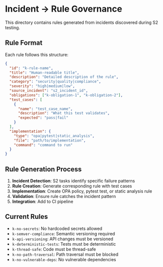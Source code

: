 # Incident → Rule Governance

This directory contains rules generated from incidents discovered during S2 testing.

## Rule Format

Each rule follows this structure:

```json
{
  "id": "k-rule-name",
  "title": "Human-readable title",
  "description": "Detailed description of the rule",
  "category": "security|quality|compliance",
  "severity": "high|medium|low",
  "source_incident": "s2_incident_id",
  "obligations": ["k-obligation-1", "k-obligation-2"],
  "test_cases": [
    {
      "name": "test_case_name",
      "description": "What this test validates",
      "expected": "pass|fail"
    }
  ],
  "implementation": {
    "type": "opa|pytest|static_analysis",
    "file": "path/to/implementation",
    "command": "command to run"
  }
}
```

## Rule Generation Process

1. **Incident Detection**: S2 tasks identify specific failure patterns
2. **Rule Creation**: Generate corresponding rule with test cases
3. **Implementation**: Create OPA policy, pytest test, or static analysis rule
4. **Validation**: Ensure rule catches the incident pattern
5. **Integration**: Add to CI pipeline

## Current Rules

- `k-no-secrets`: No hardcoded secrets allowed
- `k-semver-compliance`: Semantic versioning required
- `k-api-versioning`: API changes must be versioned
- `k-deterministic-tests`: Tests must be deterministic
- `k-thread-safe`: Code must be thread-safe
- `k-no-path-traversal`: Path traversal must be blocked
- `k-no-vulnerable-deps`: No vulnerable dependencies
